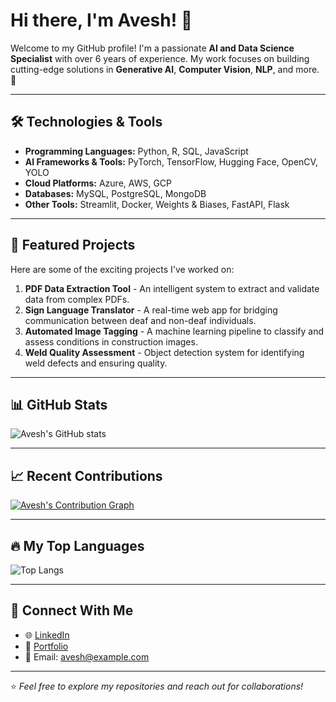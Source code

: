 # Hi there, I'm Avesh! 👋

Welcome to my GitHub profile! I'm a passionate **AI and Data Science Specialist** with over 6 years of experience. My work focuses on building cutting-edge solutions in **Generative AI**, **Computer Vision**, **NLP**, and more. 🚀 

---

## 🛠️ Technologies & Tools
- **Programming Languages:** Python, R, SQL, JavaScript
- **AI Frameworks & Tools:** PyTorch, TensorFlow, Hugging Face, OpenCV, YOLO
- **Cloud Platforms:** Azure, AWS, GCP
- **Databases:** MySQL, PostgreSQL, MongoDB
- **Other Tools:** Streamlit, Docker, Weights & Biases, FastAPI, Flask

---

## 🌟 Featured Projects
Here are some of the exciting projects I've worked on:
1. **PDF Data Extraction Tool** - An intelligent system to extract and validate data from complex PDFs.
2. **Sign Language Translator** - A real-time web app for bridging communication between deaf and non-deaf individuals.
3. **Automated Image Tagging** - A machine learning pipeline to classify and assess conditions in construction images.
4. **Weld Quality Assessment** - Object detection system for identifying weld defects and ensuring quality.

---

## 📊 GitHub Stats
![Avesh's GitHub stats](https://github-readme-stats.vercel.app/api?username=iAveshh&show_icons=true&theme=default)

---

## 📈 Recent Contributions
[![Avesh's Contribution Graph](https://activity-graph.herokuapp.com/graph?username=iAveshh&theme=minimal)](https://github.com/iAveshh)

---

## 🔥 My Top Languages
![Top Langs](https://github-readme-stats.vercel.app/api/top-langs/?username=iAveshh&layout=compact&theme=default)

---

## 🤝 Connect With Me
- 🌐 [LinkedIn](https://linkedin.com/in/avesh)  
- 💼 [Portfolio](https://iaveshh.github.io/)  
- 📧 Email: avesh@example.com  

---

⭐️ *Feel free to explore my repositories and reach out for collaborations!*
